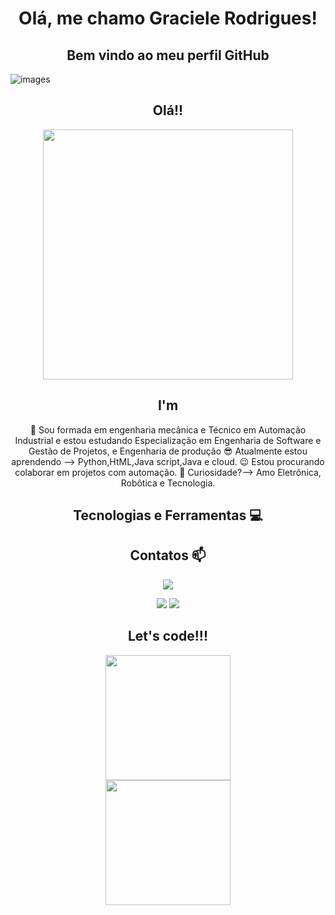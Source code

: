 <h1 align ="center"> Olá, me chamo Graciele Rodrigues!</h1> 
<h2 align="center"> Bem vindo ao meu perfil GitHub </h2>


![images](https://github.com/Gracesk8tt/Graciele-Rodrigues/assets/114750084/a5f795da-75aa-4618-a381-a8292cc3ae88)

    


<div align="center">
<h2> Olá!! </h2>
<img src="https://user-images.githubusercontent.com/114750084/194616386-fc31a103-7e6a-4683-83aa-63c1183f8c4d.gif"width="400px" />
<div/>


 <h2> I'm</h2>
       
🔭 Sou formada em engenharia mecânica e Técnico em Automação Industrial e estou estudando Especialização em Engenharia de Software e Gestão de Projetos, e Engenharia de produção
😎 Atualmente estou aprendendo --> Python,HtML,Java script,Java e cloud.
😉 Estou procurando colaborar em projetos com automação. 
👀 Curiosidade?--> Amo Eletrônica, Robôtica e Tecnologia. 
       

<h2> Tecnologias e Ferramentas 💻</h2>

  
  
  <h2> Contatos 📫 </h2>
  
  
  
  <a href="https://www.linkedin.com/in/graciele-rodrigues-eng/" target="_blank"><img src="https://img.shields.io/badge/-LinkedIn-%230077B5?style=for-the-badge&logo=linkedin&logoColor=white" target="_blank"></a></div> <a href="https://www.instagram.com/grace_figuered/" target="_blank"><img src="https://img.shields.io/badge/-Instagram-%23E4405F?style=for-the-badge&logo=instagram&logoColor=white" target="_blank"></a>  <a href = "mailto:graskt@gmail.com"><img src="https://img.shields.io/badge/Gmail-D14836?style=for-the-badge&logo=gmail&logoColor=white" target="_blank"></a>
  
       
       

<h2>Let's code!!!</h2>


 
<div> <img src="https://user-images.githubusercontent.com/114750084/194620728-1aa87243-ec6f-4279-86bf-5803c92ca89d.gif" width="200px" />     <div> <img src="https://user-images.githubusercontent.com/114750084/194621480-0e5047da-73ad-4424-8647-ad975fa95be0.gif" width="200px" />


  
 
               
            
          


          
            
          

          
